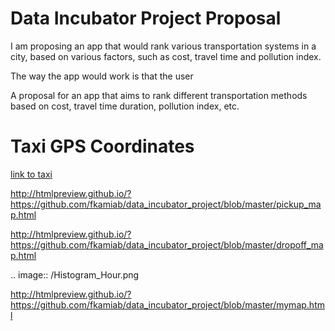 # Data Incubator Project Proposal

I am proposing an app that would rank various transportation systems in a city, based on various factors, such as cost, travel time and pollution index. 

The way the app would work is that the user 


A proposal for an app that aims to rank different transportation methods based on cost, travel time duration, pollution index, etc. 

# Taxi GPS Coordinates

[link to taxi](\Taxi_Map_NYC.py)

http://htmlpreview.github.io/?https://github.com/fkamiab/data_incubator_project/blob/master/pickup_map.html

http://htmlpreview.github.io/?https://github.com/fkamiab/data_incubator_project/blob/master/dropoff_map.html

.. image:: /Histogram_Hour.png

http://htmlpreview.github.io/?https://github.com/fkamiab/data_incubator_project/blob/master/mymap.html

